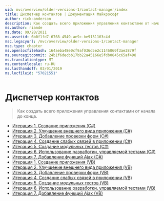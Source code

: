 ```yaml
---
uid: mvc/overview/older-versions-1/contact-manager/index
title: Диспетчер контактов | Документация Майкрософт
author: rick-anderson
description: Как создать всего приложения управления контактами от начала до конца.
ms.author: riande
ms.date: 09/28/2011
ms.assetid: 6b0f1fd7-6768-4549-ae9c-be9131103c4d
msc.legacyurl: /mvc/overview/older-versions-1/contact-manager
msc.type: chapter
ms.openlocfilehash: 164aeba48e0cf9af036d5e2c1146060f3ae3879f
ms.sourcegitcommit: 24b1f6decbb17bb22a45166e5fdb0845c65af498
ms.translationtype: MT
ms.contentlocale: ru-RU
ms.lasthandoff: 03/01/2019
ms.locfileid: "57021551"
---
```

<a name="contact-manager"></a>Диспетчер контактов
====================
> Как создать всего приложения управления контактами от начала до конца.


- [Итерация 1. Создание приложения (C#)](iteration-1-create-the-application-cs.md)
- [Итерация 2. Улучшение внешнего вида приложения (C#)](iteration-2-make-the-application-look-nice-cs.md)
- [Итерация 3. Добавление проверки форм (C#)](iteration-3-add-form-validation-cs.md)
- [Итерация 4. Создание слабых связей в приложении (C#)](iteration-4-make-the-application-loosely-coupled-cs.md)
- [Итерация 5. Создание модульных тестов (C#)](iteration-5-create-unit-tests-cs.md)
- [Итерация 6. Использование разработки, управляемой тестами (C#)](iteration-6-use-test-driven-development-cs.md)
- [Итерация 7. Добавление функций Ajax (C#)](iteration-7-add-ajax-functionality-cs.md)
- [Итерация 1. Создание приложения (VB)](iteration-1-create-the-application-vb.md)
- [Итерация 2. Улучшение внешнего вида приложения (VB)](iteration-2-make-the-application-look-nice-vb.md)
- [Итерация 3. Добавление проверки форм (VB)](iteration-3-add-form-validation-vb.md)
- [Итерация 4. Создание слабых связей в приложении (VB)](iteration-4-make-the-application-loosely-coupled-vb.md)
- [Итерация 5. Создание модульных тестов (VB)](iteration-5-create-unit-tests-vb.md)
- [Итерация 6. Использование разработки, управляемой тестами (VB)](iteration-6-use-test-driven-development-vb.md)
- [Итерация 7. Добавление функций Ajax (VB)](iteration-7-add-ajax-functionality-vb.md)
